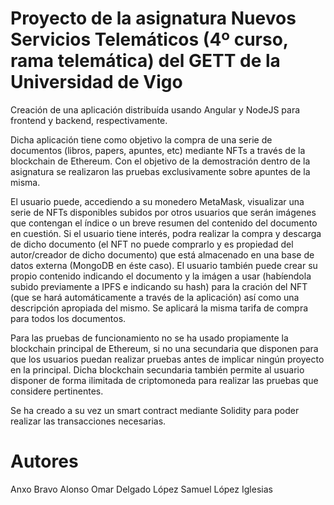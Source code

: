 # Proyecto de la asignatura Nuevos Servicios Telemáticos (4º curso, rama telemática) del GETT de la Universidad de Vigo

Creación de una aplicación distribuída usando Angular y NodeJS para frontend y backend, respectivamente.

Dicha aplicación tiene como objetivo la compra de una serie de documentos (libros, papers, apuntes, etc) mediante NFTs a través de la blockchain de Ethereum. Con el objetivo de la demostración dentro de la asignatura se realizaron las pruebas exclusivamente sobre apuntes de la misma.

El usuario puede, accediendo a su monedero MetaMask, visualizar una serie de NFTs disponibles subidos por otros usuarios que serán imágenes que contengan el índice o un breve resumen del contenido del documento en cuestión. Si el usuario tiene interés, podra realizar la compra y descarga de dicho documento (el NFT no puede comprarlo y es propiedad del autor/creador de dicho documento) que está almacenado en una base de datos externa (MongoDB en éste caso). 
El usuario también puede crear su propio contenido indicando el documento y la imágen a usar (habíendola subido previamente a IPFS e indicando su hash) para la cración del NFT (que se hará automáticamente a través de la aplicación) así como una descripción apropiada del mismo. Se aplicará la misma tarifa de compra para todos los documentos.

Para las pruebas de funcionamiento no se ha usado propiamente la blockchain principal de Ethereum, si no una secundaria que disponen para que los usuarios puedan realizar pruebas antes de implicar ningún proyecto en la principal. Dicha blockchain secundaria también permite al usuario disponer de forma ilimitada de criptomoneda para realizar las pruebas que considere pertinentes. 

Se ha creado a su vez un smart contract mediante Solidity para poder realizar las transacciones necesarias.

# Autores
Anxo Bravo Alonso
Omar Delgado López
Samuel López Iglesias
